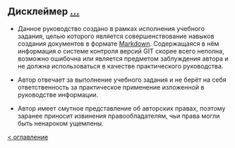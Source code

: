 ## Дисклеймер [...](https://ru.wikipedia.org/wiki/%D0%94%D0%B8%D1%81%D0%BA%D0%BB%D0%B5%D0%B9%D0%BC%D0%B5%D1%80)

- Данное руководство создано в рамках исполнения учебного задания, целью которого является совершенствование навыков создания документов в формате [Markdown](https://ru.wikipedia.org/wiki/Markdown). Содержащаяся в нём информация о системе контроля версий GIT скорее всего неполна, возможно ошибочна или является предметом заблуждения автора и не должна использоваться в качестве практического руководства.  

- Автор отвечает за выполнение учебного задания и не берёт на себя ответственность за практическое применение изложенной в руководстве информации.

- Автор имеет смутное представление об авторских правах, поэтому заранее приносит извинения правообладателям, чьи права могли быть ненароком ущемлены.


[< оглавление](../README.md)

